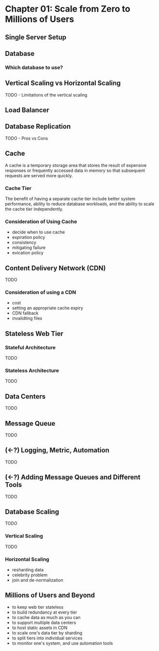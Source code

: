 # Chapter 01: Scale from Zero to Millions of Users

## Single Server Setup

## Database

### Which database to use?

## Vertical Scaling vs Horizontal Scaling

TODO - Limitations of the vertical scaling

## Load Balancer

## Database Replication

TODO - Pros vs Cons

## Cache

A cache is a temporary storage area that stores the result of expensive responses or frequently accessed data in memory so that subsequent requests are served more quickly.

### Cache Tier

The benefit of having a separate cache tier include better system performance, ability to reduce database workloads, and the ability to scale the cache tier independently.

### Consideration of Using Cache

- decide when to use cache
- expiration policy
- consistency
- mitigating failure
- evication policy

## Content Delivery Network (CDN)

TODO

### Consideration of using a CDN

- cost
- setting an appropriate cache expiry
- CDN fallback
- invalidting files

## Stateless Web Tier

### Stateful Architecture

TODO

### Stateless Architecture

TODO

## Data Centers

TODO

## Message Queue

TODO

## (<-?) Logging, Metric, Automation

TODO

## (<-?) Adding Message Queues and Different Tools

TODO

## Database Scaling

TODO

### Vertical Scaling

TODO

### Horizontal Scaling

- resharding data
- celebrity problem
- join and de-normalization

## Millions of Users and Beyond

- to keep web tier stateless
- to build redundancy at every tier
- to cache data as much as you can
- to support multiple data centers
- to host static assets in CDN
- to scale one's data tier by sharding
- to split tiers into individual services
- to monitor one's system, and use automation tools
